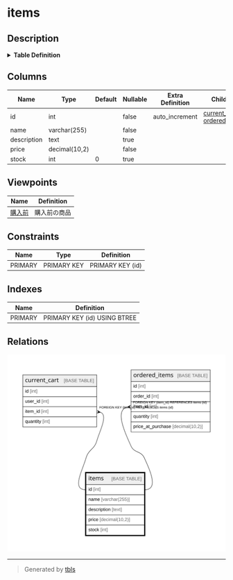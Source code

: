 # items

## Description

<details>
<summary><strong>Table Definition</strong></summary>

```sql
CREATE TABLE `items` (
  `id` int NOT NULL AUTO_INCREMENT,
  `name` varchar(255) NOT NULL,
  `description` text,
  `price` decimal(10,2) NOT NULL,
  `stock` int DEFAULT '0',
  PRIMARY KEY (`id`)
) ENGINE=InnoDB DEFAULT CHARSET=utf8mb4 COLLATE=utf8mb4_0900_ai_ci
```

</details>

## Columns

| Name | Type | Default | Nullable | Extra Definition | Children | Parents | Comment |
| ---- | ---- | ------- | -------- | ---------------- | -------- | ------- | ------- |
| id | int |  | false | auto_increment | [current_cart](current_cart.md) [ordered_items](ordered_items.md) |  |  |
| name | varchar(255) |  | false |  |  |  |  |
| description | text |  | true |  |  |  |  |
| price | decimal(10,2) |  | false |  |  |  |  |
| stock | int | 0 | true |  |  |  |  |

## Viewpoints

| Name | Definition |
| ---- | ---------- |
| [購入前](viewpoint-1.md) | 購入前の商品 |

## Constraints

| Name | Type | Definition |
| ---- | ---- | ---------- |
| PRIMARY | PRIMARY KEY | PRIMARY KEY (id) |

## Indexes

| Name | Definition |
| ---- | ---------- |
| PRIMARY | PRIMARY KEY (id) USING BTREE |

## Relations

![er](items.svg)

---

> Generated by [tbls](https://github.com/k1LoW/tbls)
